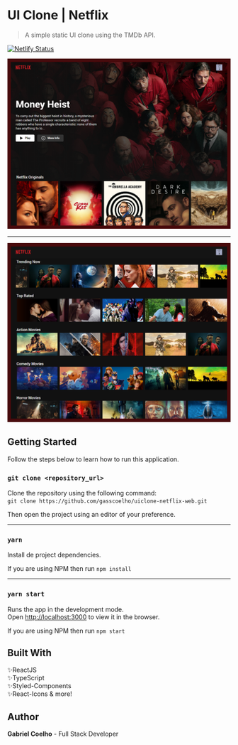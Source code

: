 # UI Clone | Netflix

> A simple static UI clone using the TMDb API.

[![Netlify Status](https://api.netlify.com/api/v1/badges/d25303a2-671f-4c61-8551-4f2330ef5de9/deploy-status)](https://app.netlify.com/sites/elegant-noether-a50e5a/deploys)

![](.github/images/uiclone-netflix-1.png)

---

![](.github/images/uiclone-netflix-2.png)

## Getting Started

Follow the steps below to learn how to run this application.

### `git clone <repository_url>`

Clone the repository using the following command: <br />
`git clone https://github.com/gasscoelho/uiclone-netflix-web.git`

Then open the project using an editor of your preference.

---

### `yarn`

Install de project dependencies.

If you are using NPM then run `npm install`

---

### `yarn start`

Runs the app in the development mode.<br />
Open [http://localhost:3000](http://localhost:3000) to view it in the browser.

If you are using NPM then run `npm start`

## Built With

✨ReactJS <br />
✨TypeScript <br />
✨Styled-Components <br />
✨React-Icons & more! <br />

## Author

**Gabriel Coelho** - Full Stack Developer
